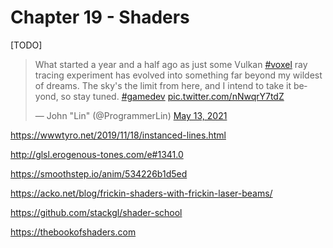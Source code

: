 # Chapter 19 - Shaders

[TODO]

<blockquote class="twitter-tweet" data-dnt="true"><p lang="en" dir="ltr">What started a year and a half ago as just some Vulkan <a href="https://twitter.com/hashtag/voxel?src=hash&amp;ref_src=twsrc%5Etfw">#voxel</a> ray tracing experiment has evolved into something far beyond my wildest of dreams. The sky&#39;s the limit from here, and I intend to take it beyond, so stay tuned. <a href="https://twitter.com/hashtag/gamedev?src=hash&amp;ref_src=twsrc%5Etfw">#gamedev</a> <a href="https://t.co/nNwqrY7tdZ">pic.twitter.com/nNwqrY7tdZ</a></p>&mdash; John &quot;Lin&quot; (@ProgrammerLin) <a href="https://twitter.com/ProgrammerLin/status/1392808532538396678?ref_src=twsrc%5Etfw">May 13, 2021</a></blockquote> <script async src="https://platform.twitter.com/widgets.js" charset="utf-8"></script>

https://wwwtyro.net/2019/11/18/instanced-lines.html

http://glsl.erogenous-tones.com/e#1341.0

https://smoothstep.io/anim/534226b1d5ed

https://acko.net/blog/frickin-shaders-with-frickin-laser-beams/

https://github.com/stackgl/shader-school

https://thebookofshaders.com
